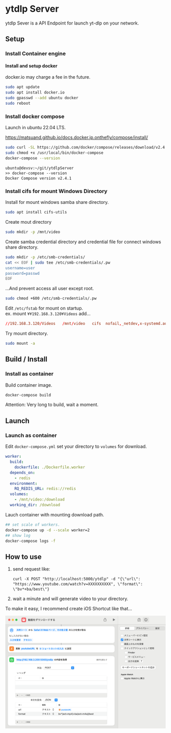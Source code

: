 # ytdlp Server

ytdlp Sever is a API Endpoint for launch yt-dlp on your network.

## Setup

### Install Container engine

<!-- #### Install and setup podman

Install 
```sh
sudo apt update
sudo apt install podman
```

Setup user socket for podman.
```sh
systemctl --user enable --now podman.socket
## find your Socket path
SOCKET_PATH=`systemctl --user show podman.socket --no-pager | grep Listen | sed "s/\(Listen=\)\(.*\) .*/\2/"`
## add Socket for environment
echo "export DOCKER_HOST=unix://${SOCKET_PATH}" >> ~/.bashrc
echo 'export DOCKER_BUILDKIT=0' >> ~/.bashrc
. ~/.bashrc
## add registry config to docker.io and quay.io
cat << EOF | sudo tee -a /etc/containers/registries.conf
unqualified-search-registries = ['docker.io', 'quay.io']
EOF
``` 

Cannot resolve this problem
```
>> docker-compose up -d
[+] Running 3/4
 ⠿ Network ytdlpserver_default     Created                                                                                                                                                0.0s
 ⠿ Container ytdlpserver-redis-1   Starting                                                                                                                                               0.2s
 ⠿ Container ytdlpserver-worker-1  Created                                                                                                                                                0.1s
 ⠿ Container ytdlpserver-api-1     Created                                                                                                                                                0.1s
Error response from daemon: error configuring network namespace for container 9b1b4da7665280232cbadcbdc268ab3e821e277b7521e48971d6d8ec31cac79c: CNI network "ytdlpserver_default" not found
```

Fail to create CNI and not work external endpoint.
-->

#### Install and setup docker

docker.io may charge a fee in the future.

```sh
sudo apt update
sudo apt install docker.io
sudo gpasswd --add ubuntu docker
sudo reboot
```

### Install docker compose

Launch in ubuntu 22.04 LTS.

https://matsuand.github.io/docs.docker.jp.onthefly/compose/install/

```sh
sudo curl -SL https://github.com/docker/compose/releases/download/v2.4.1/docker-compose-linux-x86_64 -o /usr/local/bin/docker-compose
sudo chmod +x /usr/local/bin/docker-compose
docker-compose --version
```

```log
ubuntu@devsv:~/git/ytdlpServer
>> docker-compose --version
Docker Compose version v2.4.1
```

### Install cifs for mount Windows Directory

Install for mount windows samba share directory.

```sh
sudo apt install cifs-utils
```

Create mout directory
```sh
sudo mkdir -p /mnt/video
```

Create samba credential directory and credential file for connect windows share directory.
```sh
sudo mkdir -p /etc/smb-credentials/
cat << EOF | sudo tee /etc/smb-credentials/.pw
username=user
password=passwd
EOF
```

...And prevent access all user except root.
```sh
sudo chmod +600 /etc/smb-credentials/.pw
```

Edit `/etc/fstab` for mount on startup.  
ex. mount `¥¥192.168.3.120¥Videos` add...
```conf
//192.168.3.120/Videos   /mnt/video   cifs  nofail,_netdev,x-systemd.automount,credentials=/etc/smb-credentials/.pw,file_mode=0664,dir_mode=0775  0  0
```

Try mount directory.
```sh
sudo mount -a
```

## Build / Install

### Install as container

Build container image.

```sh
docker-compose build
```

Attention: Very long to build, wait a moment.

<!-- ### Install as exec // not verified

launch nuitka3 and get exe.

Install python3.11 (not 3.12, nuitka3 not support yet) on your machine.

ex: Git-bash (host install python3)

```sh
pip install -r requirements.txt
nuitka3 --standalone ./main.py
```

generete `main.exe` and launch. -->

## Launch

### Launch as container

Edit `docker-compose.yml` set your directory to `volumes` for download.

```yml
worker:
  build:
    dockerfile: ./Dockerfile.worker
  depends_on:
    - redis
  environment:
    RQ_REDIS_URL: redis://redis
  volumes:
    - /mnt/video:/download
  working_dir: /download
```

Lauch container with mounting download path.

```sh
## set scale of workers. 
docker-compose up -d --scale worker=2
## show log
docker-compose logs -f
```

<!-- ### Launch as exe // not verified

1. Put exe `Downloads` dir.
2. Launch app. -->

## How to use

1. send request like:
    ```
    curl -X POST "http://localhost:5000/ytdlp" -d "{\"url\": "https://www.youtube.com/watch?v=XXXXXXXXXX", \"format\": \"bv*+ba/best\"}
    ```

2. wait a minute and will generate video to your directory.

To make it easy, I recommend create iOS Shortcut like that...

![iOS Shortcut example](./view.png)

